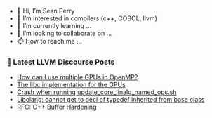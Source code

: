 - 👋 Hi, I’m Sean Perry
- 👀 I’m interested in compilers (c++, COBOL, llvm)
- 🌱 I’m currently learning ...
- 💞️ I’m looking to collaborate on ...
- 📫 How to reach me ...

<!---
s66perry/s66perry is a ✨ special ✨ repository because its `README.md` (this file) appears on your GitHub profile.
You can click the Preview link to take a look at your changes.
--->
### 📕 Latest LLVM Discourse Posts

<!-- DISCOURSE-LLVM:START -->
- [How can I use multiple GPUs in OpenMP?](https://discourse.llvm.org/t/how-can-i-use-multiple-gpus-in-openmp/66155?page=2#post_22)
- [The libc implementation for the GPUs](https://discourse.llvm.org/t/the-libc-implementation-for-the-gpus/66129#post_11)
- [Crash when running update_core_linalg_named_ops.sh](https://discourse.llvm.org/t/crash-when-running-update-core-linalg-named-ops-sh/66115#post_11)
- [Libclang: cannot get to decl of typedef inherited from base class](https://discourse.llvm.org/t/libclang-cannot-get-to-decl-of-typedef-inherited-from-base-class/66181#post_1)
- [RFC: C++ Buffer Hardening](https://discourse.llvm.org/t/rfc-c-buffer-hardening/65734?page=4#post_74)
<!-- DISCOURSE-LLVM:END -->
